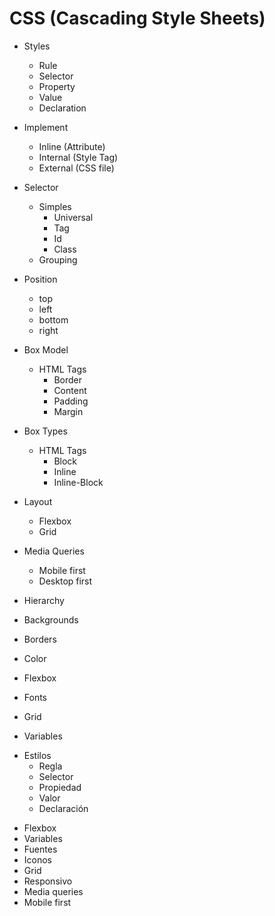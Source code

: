 # CSS (Cascading Style Sheets)
* Styles
  - Rule
  - Selector
  - Property
  - Value
  - Declaration

* Implement
  - Inline (Attribute)
  - Internal (Style Tag)
  - External (CSS file)

* Selector
  * Simples
    - Universal
    - Tag
    - Id
    - Class
  - Grouping

* Position
  - top
  - left
  - bottom
  - right

* Box Model
  * HTML Tags
    - Border
    - Content
    - Padding
    - Margin

* Box Types
  * HTML Tags
    - Block
    - Inline
    - Inline-Block

* Layout
  - Flexbox
  - Grid

* Media Queries
  - Mobile first
  - Desktop first

- Hierarchy

- Backgrounds
- Borders
- Color
- Flexbox
- Fonts
- Grid
- Variables

* Estilos
  - Regla
  - Selector
  - Propiedad
  - Valor
  - Declaración

- Flexbox
- Variables
- Fuentes
- Iconos
- Grid
- Responsivo
- Media queries
- Mobile first
